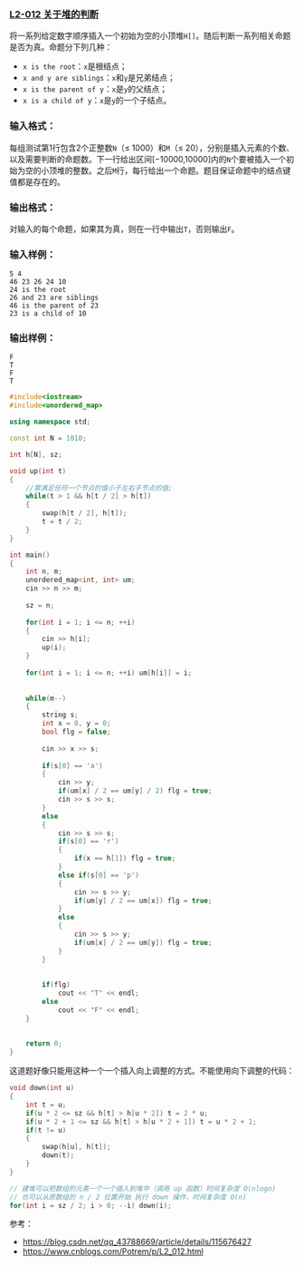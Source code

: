 ### [**L2-012 关于堆的判断**](https://pintia.cn/problem-sets/994805046380707840/problems/994805064676261888)



将一系列给定数字顺序插入一个初始为空的小顶堆`H[]`。随后判断一系列相关命题是否为真。命题分下列几种：

- `x is the root`：`x`是根结点；
- `x and y are siblings`：`x`和`y`是兄弟结点；
- `x is the parent of y`：`x`是`y`的父结点；
- `x is a child of y`：`x`是`y`的一个子结点。

### 输入格式：

每组测试第1行包含2个正整数`N`（≤ 1000）和`M`（≤ 20），分别是插入元素的个数、以及需要判断的命题数。下一行给出区间[−10000,10000]内的`N`个要被插入一个初始为空的小顶堆的整数。之后`M`行，每行给出一个命题。题目保证命题中的结点键值都是存在的。

### 输出格式：

对输入的每个命题，如果其为真，则在一行中输出`T`，否则输出`F`。

### 输入样例：

```in
5 4
46 23 26 24 10
24 is the root
26 and 23 are siblings
46 is the parent of 23
23 is a child of 10
```

### 输出样例：

```out
F
T
F
T
```





```cpp
#include<iostream>
#include<unordered_map>

using namespace std;

const int N = 1010;

int h[N], sz;

void up(int t)
{
	//需满足任何一个节点的值小于左右子节点的值; 
	while(t > 1 && h[t / 2] > h[t])
	{
		swap(h[t / 2], h[t]);
		t = t / 2;	
	}
}

int main()
{
    int n, m;
    unordered_map<int, int> um;
    cin >> n >> m;
    
    sz = n;
    
    for(int i = 1; i <= n; ++i)
    {
        cin >> h[i];
        up(i);
    }
    
    for(int i = 1; i <= n; ++i) um[h[i]] = i;
    
    
    while(m--)
    {
        string s;
        int x = 0, y = 0;
        bool flg = false;
        
        cin >> x >> s;
        
        if(s[0] == 'a')
        {
            cin >> y;
            if(um[x] / 2 == um[y] / 2) flg = true;
            cin >> s >> s;
        }
        else 
        {
            cin >> s >> s;
            if(s[0] == 'r')
            {
                if(x == h[1]) flg = true;
            }
            else if(s[0] == 'p')
            {
                cin >> s >> y;
                if(um[y] / 2 == um[x]) flg = true;
            }
            else 
            {
                cin >> s >> y;
                if(um[x] / 2 == um[y]) flg = true;
            }
        }
        
        
        if(flg) 
            cout << "T" << endl;
        else 
            cout << "F" << endl;
    }
    
    
    return 0;
}
```



这道题好像只能用这种一个一个插入向上调整的方式。不能使用向下调整的代码：

```cpp
void down(int u)
{
    int t = u;
    if(u * 2 <= sz && h[t] > h[u * 2]) t = 2 * u;
    if(u * 2 + 1 <= sz && h[t] > h[u * 2 + 1]) t = u * 2 + 1;
    if(t != u)
    {
        swap(h[u], h[t]);
        down(t);
    }
}

// 建堆可以把数组的元素一个一个插入到堆中（调用 up 函数）时间复杂度 O(nlogn)
// 也可以从原数组的 n / 2 位置开始 执行 down 操作，时间复杂度 O(n)
for(int i = sz / 2; i > 0; --i) down(i);
```



参考：

- https://blog.csdn.net/qq_43788669/article/details/115676427
- https://www.cnblogs.com/Potrem/p/L2_012.html